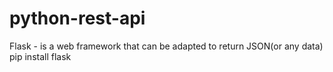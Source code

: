 # python-rest-api

Flask - is a web framework that can be adapted to return JSON(or any data)
pip install flask

